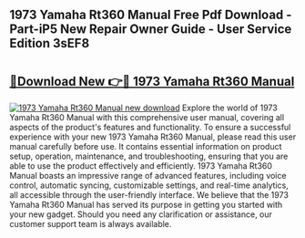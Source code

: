 ## 1973 Yamaha Rt360 Manual Free Pdf Download - Part-iP5 New Repair Owner Guide - User Service Edition 3sEF8

# <h2><a href="http://bc82496.oget.top/?id=1973+Yamaha+Rt360+Manual">🔗Download New 👉🔴 1973 Yamaha Rt360 Manual</a></h2>

[![1973 Yamaha Rt360 Manual new download](https://i.imgur.com/5g1atiW.png)](http://bc82496.oget.top/?id=1973+Yamaha+Rt360+Manual)
Explore the world of 1973 Yamaha Rt360 Manual with this comprehensive user manual, covering all aspects of the product's features and functionality. To ensure a successful experience with your new 1973 Yamaha Rt360 Manual, please read this user manual carefully before use. It contains essential information on product setup, operation, maintenance, and troubleshooting, ensuring that you are able to use the product effectively and efficiently. 1973 Yamaha Rt360 Manual boasts an impressive range of advanced features, including voice control, automatic syncing, customizable settings, and real-time analytics, all accessible through the user-friendly interface. We believe that the 1973 Yamaha Rt360 Manual has served its purpose in getting you started with your new gadget. Should you need any clarification or assistance, our customer support team is always available.
